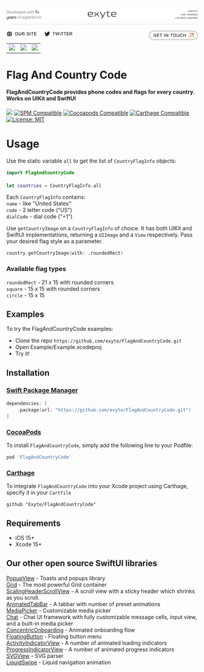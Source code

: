 <a href="https://exyte.com/"><picture><source media="(prefers-color-scheme: dark)" srcset="https://raw.githubusercontent.com/exyte/media/master/common/header-dark.png"><img src="https://raw.githubusercontent.com/exyte/media/master/common/header-light.png"></picture></a>

<a href="https://exyte.com/"><picture><source media="(prefers-color-scheme: dark)" srcset="https://raw.githubusercontent.com/exyte/media/master/common/our-site-dark.png" width="80" height="16"><img src="https://raw.githubusercontent.com/exyte/media/master/common/our-site-light.png" width="80" height="16"></picture></a>&nbsp;&nbsp;&nbsp;&nbsp;&nbsp;<a href="https://twitter.com/exyteHQ"><picture><source media="(prefers-color-scheme: dark)" srcset="https://raw.githubusercontent.com/exyte/media/master/common/twitter-dark.png" width="74" height="16"><img src="https://raw.githubusercontent.com/exyte/media/master/common/twitter-light.png" width="74" height="16">
</picture></a> <a href="https://exyte.com/contacts"><picture><source media="(prefers-color-scheme: dark)" srcset="https://raw.githubusercontent.com/exyte/media/master/common/get-in-touch-dark.png" width="128" height="24" align="right"><img src="https://raw.githubusercontent.com/exyte/media/master/common/get-in-touch-light.png" width="128" height="24" align="right"></picture></a>

<table>
    <tbody>
        <tr>
            <td>
                <img src="https://github.com/exyte/FlagAndCountryCode/assets/9447630/07c4662f-9069-45d2-b8d8-5a7d7e3adeaa" />
            </td>
            <td>
                <img src="https://github.com/exyte/FlagAndCountryCode/assets/9447630/3ee60227-5cbf-431b-881f-33262eb25bdd" />
            </td>
            <td>
                <img src="https://github.com/exyte/FlagAndCountryCode/assets/9447630/e18f0e20-2738-410a-bfaa-69754bc86e7e" />
            </td>
        </tr>
    </tbody>
</table>

<p><h1 align="left">Flag And Country Code</h1></p>

<p><h4>FlagAndCountryCode provides phone codes and flags for every country. Works on UIKit and SwiftUI</h4></p>

![](https://img.shields.io/github/v/tag/exyte/FlagAndCountryCode?label=Version)
[![SPM Compatible](https://img.shields.io/badge/SwiftPM-Compatible-brightgreen.svg)](https://swiftpackageindex.com/exyte/FlagAndCountryCode)
[![Cocoapods Compatible](https://img.shields.io/badge/cocoapods-Compatible-brightgreen.svg)](https://cocoapods.org/pods/FlagAndCountryCode)
[![Carthage Compatible](https://img.shields.io/badge/Carthage-compatible-brightgreen.svg?style=flat)](https://github.com/Carthage/Carthage)
[![License: MIT](https://img.shields.io/badge/License-MIT-black.svg)](https://opensource.org/licenses/MIT)

# Usage
Use the static variable `all` to get the list of `CountryFlagInfo` objects:
```swift
import FlagAndCountryCode

let countries = CountryFlagInfo.all
```

Each `CountryFlagInfo` contains:     
`name` - like "United States"         
`code` - 2 letter code ("US")    
`dialCode` - dial code ("+1")    

Use `getCountryImage` on a `CountryFlagInfo` of choice. It has both UIKit and SwiftUI implementations, returning a `UIImage` and a `View` respectively. Pass your desired flag style as a parameter.
```swift
country.getCountryImage(with: .roundedRect)
```

### Available flag types
`roundedRect` - 21 x 15 with rounded corners  
`square` - 15 x 15 with rounded corners  
`circle` - 15 x 15    

## Examples

To try the FlagAndCountryCode examples:
- Clone the repo `https://github.com/exyte/FlagAndCountryCode.git`
- Open Example/Example.xcodeproj
- Try it!

## Installation

### [Swift Package Manager](https://swift.org/package-manager/)

```swift
dependencies: [
    .package(url: "https://github.com/exyte/FlagAndCountryCode.git")
]
```

### [CocoaPods](http://cocoapods.org)

To install `FlagAndCountryCode`, simply add the following line to your Podfile:

```ruby
pod 'FlagAndCountryCode'
```

### [Carthage](http://github.com/Carthage/Carthage)

To integrate `FlagAndCountryCode` into your Xcode project using Carthage, specify it in your `Cartfile`

```ogdl
github "Exyte/FlagAndCountryCode"
```

## Requirements

* iOS 15+
* Xcode 15+ 

## Our other open source SwiftUI libraries
[PopupView](https://github.com/exyte/PopupView) - Toasts and popups library    
[Grid](https://github.com/exyte/Grid) - The most powerful Grid container    
[ScalingHeaderScrollView](https://github.com/exyte/ScalingHeaderScrollView) - A scroll view with a sticky header which shrinks as you scroll.   
[AnimatedTabBar](https://github.com/exyte/AnimatedTabBar) - A tabbar with number of preset animations         
[MediaPicker](https://github.com/exyte/mediapicker) - Customizable media picker     
[Chat](https://github.com/exyte/chat) - Chat UI framework with fully customizable message cells, input view, and a built-in media picker    
[ConcentricOnboarding](https://github.com/exyte/ConcentricOnboarding) - Animated onboarding flow    
[FloatingButton](https://github.com/exyte/FloatingButton) - Floating button menu    
[ActivityIndicatorView](https://github.com/exyte/ActivityIndicatorView) - A number of animated loading indicators    
[ProgressIndicatorView](https://github.com/exyte/ProgressIndicatorView) - A number of animated progress indicators    
[SVGView](https://github.com/exyte/SVGView) - SVG parser    
[LiquidSwipe](https://github.com/exyte/LiquidSwipe) - Liquid navigation animation    
